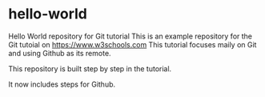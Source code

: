 # hello-world
Hello World repository for Git tutorial
This is an example repository for the Git tutoial on https://www.w3schools.com
This tutorial focuses maily on Git and using Github as its remote.

This repository is built step by step in the tutorial.

It now includes steps for Github.
